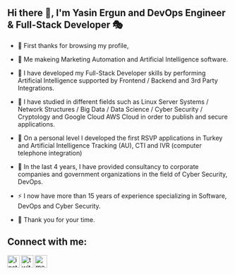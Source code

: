 ## Hi there 👋, I'm Yasin Ergun and DevOps Engineer & Full-Stack Developer 🎭

- 🙏 First thanks for browsing my profile,

- 🌱 Me makeing Marketing Automation and Artificial Intelligence software.

- 💁 I have developed my Full-Stack Developer skills by performing Artificial Intelligence supported by Frontend / Backend and 3rd Party Integrations.

- 🤔 I have studied in different fields such as Linux Server Systems / Network Structures / Big Data / Data Science / Cyber ​​Security / Cryptology and Google Cloud AWS Cloud in order to publish and secure applications.

- 🔭 On a personal level I developed the first RSVP applications in Turkey and Artificial Intelligence Tracking (AU), CTI and IVR (computer telephone integration)

- 🤖 In the last 4 years, I have provided consultancy to corporate companies and government organizations in the field of Cyber ​​Security, DevOps.

- ⚡ I now have more than 15 years of experience specializing in Software, DevOps and Cyber ​​Security.

- 🙏 Thank you for your time. 


## Connect with me:

<a href="https://www.instagram.com/tuvaergun">
  <img align="left" alt="instagram" width="28px" src="https://cdn3.iconfinder.com/data/icons/picons-social/57/78-instagram-512.png" />
</a>

<a href="https://twitter.com/tuvaergun">
  <img align="left"  alt="twitter" width="28px" src ="https://cdn3.iconfinder.com/data/icons/picons-social/57/43-twitter-512.png" />
</a>

<a href="https://medium.com/@tuvaergun">
  <img align="left" alt="medium" width="28px" src ="https://cdn.iconscout.com/icon/free/png-512/medium-47-433328.png"/>
</a>

